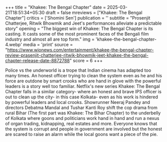+++
title = "Khakee: The Bengal Chapter"
date = 2025-03-21T18:51:34+05:30
draft = false
mreviews = ["Khakee: The Bengal Chapter"]
critics = ['Shomini Sen']
publication = ''
subtitle = "Prosenjit Chatterjee, Ritwik Bhowmik and Jeet's performances alleviate a predictable story"
opening = "The biggest win of Khakee: The Bengal Chapter is its casting. It casts some of the most prominent faces of the Bengali film industry and almost all are top form."
img = 'khakee-the-bengal-chapter-4.webp'
media = 'print'
source = "https://www.wionews.com/entertainment/khakee-the-bengal-chapter-review-prasenjit-chatterjee-ritwik-bhowmik-jeet-khakee-the-bengal-chapter-release-date-8872788"
score = 6
+++

Police vs the underworld is a trope that Indian cinema has adapted too many times. An honest officer trying to clean the system even as he and his force are outdone by smart crooks who are hand in glove with the powerful leaders is a story well too familiar. Netflix's new series Khakee: The Bengal Chapter falls in a similar category- where an honest and brave IPS officer is out to clean up the city- in this case Kolkata- even as his work is hindered by powerful leaders and local crooks. Showrunner Neeraj Pandey and directors Debatma Mandal and Tushar Kanti Roy shift the cop drama from rural Bihar (The first part was Khakee: The Bihar Chapter) to the underbelly of Kolkata where goons and politicians work hand in hand and run a nexus of organ trading, kidnapping, real estates and more. Everyone knows that the system is corrupt and people in government are involved but the honest are scared to raise an alarm while the local goons want a piece of the pie.
